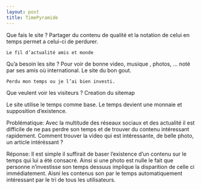 ```yaml
---
layout: post
title: TimePyramide
---
```


Que fais le site ?
    Partager du contenu de qualité et la notation de celui en temps permet a celui-ci de
    perdurer.

    Le fil d’actualité amis et monde

Qu’a besoin les site ?
    Pour voir de bonne video, musique , photos, ... noté par ses amis où international.
    Le site du bon gout.

    Perdu mon temps ou je l’ai bien investi.
Que veulent voir les visiteurs ?
Creation du sitemap


Le site utilise le temps comme base.
Le temps devient une monnaie et supposition d’existence.



Problématique: Avec la multitude des réseaux sociaux et des actualité il est difficile de ne pas perdre son temps
                et de trouver du contenu intéressant rapidement. Comment trouver la video qui est intéressante,
                de belle photo, un article intéréssant ?

Réponse: Il est simple il suffirait de baser l’existence d’un contenu sur le temps qui lui a été consacré.
            Ainsi si une photo est nulle le fait que personne n’investisse son temps dessuus implique la 
            disparition de celle ci immédiatement. 
            Aisni les contenus son par le temps automatiquement intéressant par le tri de tous
            les utilisateurs.
